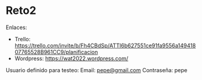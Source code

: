 # Reto2
Enlaces:
- Trello: https://trello.com/invite/b/Fh4CBdSp/ATTI6b627551ce91fa9556a14941807765528B961CC9/planificacion
- Wordpress: https://wat2022.wordpress.com/

Usuario definido para testeo:
Email: pepe@gmail.com
Contraseña: pepe
